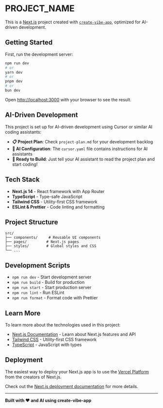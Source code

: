 # __PROJECT_NAME__

This is a [Next.js](https://nextjs.org/) project created with [`create-vibe-app`](https://github.com/yourusername/create-vibe-app), optimized for AI-driven development.

## Getting Started

First, run the development server:

```bash
npm run dev
# or
yarn dev
# or
pnpm dev
# or
bun dev
```

Open [http://localhost:3000](http://localhost:3000) with your browser to see the result.

## AI-Driven Development

This project is set up for AI-driven development using Cursor or similar AI coding assistants:

- **📋 Project Plan**: Check `project-plan.md` for your development backlog
- **🤖 AI Configuration**: The `cursor.yaml` file contains instructions for AI assistants
- **🎯 Ready to Build**: Just tell your AI assistant to read the project plan and start coding!

## Tech Stack

- **Next.js 14** - React framework with App Router
- **TypeScript** - Type-safe JavaScript
- **Tailwind CSS** - Utility-first CSS framework
- **ESLint & Prettier** - Code linting and formatting

## Project Structure

```
src/
├── components/     # Reusable UI components
├── pages/         # Next.js pages
├── styles/        # Global styles and CSS
└── ...
```

## Development Scripts

- `npm run dev` - Start development server
- `npm run build` - Build for production
- `npm run start` - Start production server
- `npm run lint` - Run ESLint
- `npm run format` - Format code with Prettier

## Learn More

To learn more about the technologies used in this project:

- [Next.js Documentation](https://nextjs.org/docs) - Learn about Next.js features and API
- [Tailwind CSS](https://tailwindcss.com/) - Utility-first CSS framework
- [TypeScript](https://www.typescriptlang.org/) - JavaScript with types

## Deployment

The easiest way to deploy your Next.js app is to use the [Vercel Platform](https://vercel.com/new) from the creators of Next.js.

Check out the [Next.js deployment documentation](https://nextjs.org/docs/deployment) for more details.

---

**Built with ❤️ and AI using create-vibe-app** 